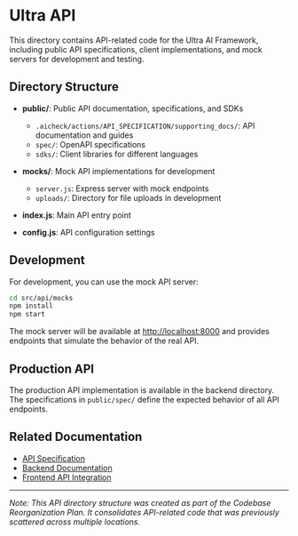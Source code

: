 # Ultra API

This directory contains API-related code for the Ultra AI Framework, including public API specifications, client implementations, and mock servers for development and testing.

## Directory Structure

- **public/**: Public API documentation, specifications, and SDKs
  - `.aicheck/actions/API_SPECIFICATION/supporting_docs/`: API documentation and guides
  - `spec/`: OpenAPI specifications
  - `sdks/`: Client libraries for different languages

- **mocks/**: Mock API implementations for development
  - `server.js`: Express server with mock endpoints
  - `uploads/`: Directory for file uploads in development

- **index.js**: Main API entry point
- **config.js**: API configuration settings

## Development

For development, you can use the mock API server:

```bash
cd src/api/mocks
npm install
npm start
```

The mock server will be available at <http://localhost:8000> and provides endpoints that simulate the behavior of the real API.

## Production API

The production API implementation is available in the backend directory. The specifications in `public/spec/` define the expected behavior of all API endpoints.

## Related Documentation

- [API Specification](../../.aicheck/actions/API_SPECIFICATION/API_SPECIFICATION-PLAN.md)
- [Backend Documentation](../../backend/README.md)
- [Frontend API Integration](../../frontend/api/README.md)

---

*Note: This API directory structure was created as part of the Codebase Reorganization Plan. It consolidates API-related code that was previously scattered across multiple locations.*
